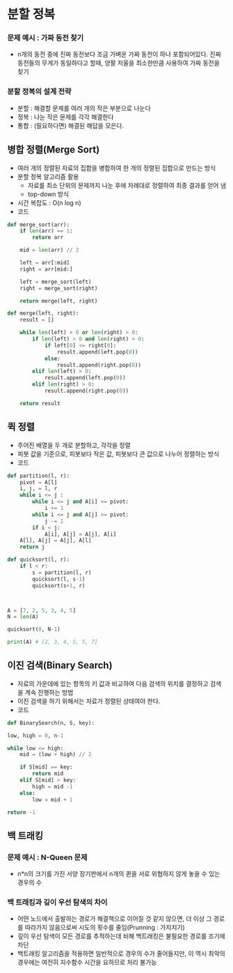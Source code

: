 # 분할 정복

### 문제 예시 : 가짜 동전 찾기

- n개의 동전 중에 진짜 동전보다 조금 가벼운 가짜 동전이 하나 포함되어있다. 진짜 동전들의 무게가 동일하다고 할때, 양팔 저울을 최소한만큼 사용하여 가짜 동전을 찾기

### 분할 정복의 설계 전략

- 분할 : 해결할 문제를 여러 개의 작은 부분으로 나눈다
- 정복 : 나눈 작은 문제를 각각 해결한다
- 통합 : (필요하다면) 해결된 해답을 모은다.

## 병합 정렬(Merge Sort)

- 여러 개의 정렬된 자료의 집합을 병합하여 한 개의 정렬된 집합으로 만드는 방식
- 분할 정복 알고리즘 활용
  - 자료를 최소 단위의 문제까지 나눈 후에 차례대로 정렬하여 최종 결과를 얻어 냄
  - top-down 방식
- 시간 복잡도 : O(n log n)
- 코드

```python
def merge_sort(arr):
    if len(arr) == 1:
        return arr

    mid = len(arr) // 2

    left = arr[:mid]
    right = arr[mid:]

    left = merge_sort(left)
    right = merge_sort(right)

    return merge(left, right)

def merge(left, right):
    result = []

    while len(left) > 0 or len(right) > 0:
        if len(left) > 0 and len(right) > 0:
            if left[0] <= right[0]:
                result.append(left.pop(0))
            else:
                result.append(right.pop(0))
        elif len(left) > 0:
            result.append(left.pop(0))
        elif len(right) > 0:
            result.append(right.pop(0))

    return result
```

## 퀵 정렬

- 주어진 배열을 두 개로 분할하고, 각각을 정렬
- 피봇 값을 기준으로, 피봇보다 작은 값, 피봇보다 큰 값으로 나누어 정렬하는 방식
- 코드

```python
def partition(l, r):
    pivot = A[l]
    i, j, = l, r
    while i <= j :
        while i <= j and A[i] <= pivot:
            i += 1
        while i <= j and A[j] >= pivot:
            j -= 1
        if i < j:
            A[i], A[j] = A[j], A[i]
    A[l], A[j] = A[j], A[l]
    return j

def quicksort(l, r):
    if l < r:
        s = partition(l, r)
        quicksort(l, s-1)
        quicksort(s+1, r)



A = [7, 2, 5, 3, 4, 5]
N = len(A)

quicksort(0, N-1)

print(A) # [2, 3, 4, 5, 5, 7]
```

## 이진 검색(Binary Search)

- 자료의 가운데에 있는 항목의 키 값과 비교하여 다음 검색의 위치를 결정하고 검색을 계속 진행하는 방법
- 이진 검색을 하기 위해서는 자료가 정렬된 상태여야 한다.
- 코드

```python
def BinarySearch(n, S, key):

low, high = 0, n-1

while low <= high:
    mid = (low + high) // 2

    if S[mid] == key:
        return mid
    elif S[mid] > key:
        high = mid -1
    else:
        low = mid + 1

return -1
```

## 백 트래킹

### 문제 예시 : N-Queen 문제

- n*n의 크기를 가진 서양 장기판에서 n개의 퀸을 서로 위협하지 않게 놓을 수 있는 경우의 수

### 백 트래킹과 깊이 우선 탐색의 차이

- 어떤 노드에서 출발하는 경로가 해결책으로 이어질 것 같지 않으면, 더 이상 그 경로를 따라가지 않음으로써 시도의 횟수를 줄임(Prunning : 가지치기)
- 깊이 우선 탐색이 모든 경로를 추적하는데 비해 백트래킹은 불필요한 경로를 조기에 차단
- 백트래킹 알고리즘을 적용하면 일반적으로 경우의 수가 줄어들지만, 이 역시 최악의 경우에는 여전히 지수함수 시간을 요하므로 처리 불가능
